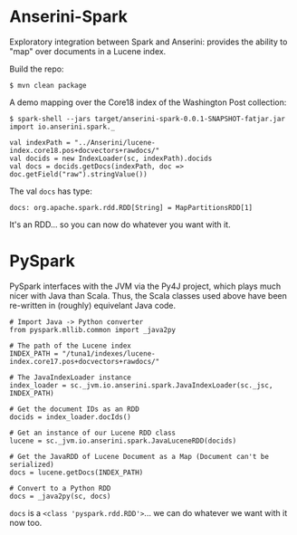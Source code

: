 # Anserini-Spark

Exploratory integration between Spark and Anserini: provides the ability to "map" over documents in a Lucene index.

Build the repo:

```
$ mvn clean package
```

A demo mapping over the Core18 index of the Washington Post collection:

```
$ spark-shell --jars target/anserini-spark-0.0.1-SNAPSHOT-fatjar.jar
import io.anserini.spark._

val indexPath = "../Anserini/lucene-index.core18.pos+docvectors+rawdocs/"
val docids = new IndexLoader(sc, indexPath).docids
val docs = docids.getDocs(indexPath, doc => doc.getField("raw").stringValue())
```

The val `docs` has type:

```
docs: org.apache.spark.rdd.RDD[String] = MapPartitionsRDD[1]
```

It's an RDD... so you can now do whatever you want with it.

# PySpark

PySpark interfaces with the JVM via the Py4J project, which plays much nicer with Java than Scala. Thus, the Scala classes used above have been re-written in (roughly) equivelant Java code.

```
# Import Java -> Python converter
from pyspark.mllib.common import _java2py

# The path of the Lucene index
INDEX_PATH = "/tuna1/indexes/lucene-index.core17.pos+docvectors+rawdocs/"

# The JavaIndexLoader instance
index_loader = sc._jvm.io.anserini.spark.JavaIndexLoader(sc._jsc, INDEX_PATH)

# Get the document IDs as an RDD
docids = index_loader.docIds()

# Get an instance of our Lucene RDD class
lucene = sc._jvm.io.anserini.spark.JavaLuceneRDD(docids)

# Get the JavaRDD of Lucene Document as a Map (Document can't be serialized)
docs = lucene.getDocs(INDEX_PATH)

# Convert to a Python RDD
docs = _java2py(sc, docs)
```

`docs` is a `<class 'pyspark.rdd.RDD'>`... we can do whatever we want with it now too.
